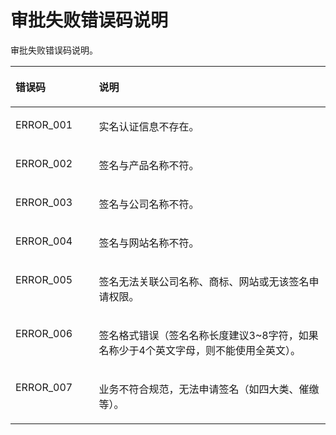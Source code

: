 # 审批失败错误码说明<a name="ZH-CN_TOPIC_0064525660"></a>

审批失败错误码说明。

<a name="table43051797183639"></a>
<table><thead align="left"><tr id="row65254589183639"><th class="cellrowborder" valign="top" width="26.5%" id="mcps1.1.3.1.1"><p id="p57519750183639"><a name="p57519750183639"></a><a name="p57519750183639"></a>错误码</p>
</th>
<th class="cellrowborder" valign="top" width="73.5%" id="mcps1.1.3.1.2"><p id="p28588146183639"><a name="p28588146183639"></a><a name="p28588146183639"></a>说明</p>
</th>
</tr>
</thead>
<tbody><tr id="row55966729183639"><td class="cellrowborder" valign="top" width="26.5%" headers="mcps1.1.3.1.1 "><p id="p37011187183639"><a name="p37011187183639"></a><a name="p37011187183639"></a>ERROR_001</p>
</td>
<td class="cellrowborder" valign="top" width="73.5%" headers="mcps1.1.3.1.2 "><p id="p22771109183850"><a name="p22771109183850"></a><a name="p22771109183850"></a>实名认证信息不存在。</p>
</td>
</tr>
<tr id="row3392531183639"><td class="cellrowborder" valign="top" width="26.5%" headers="mcps1.1.3.1.1 "><p id="p6359618183639"><a name="p6359618183639"></a><a name="p6359618183639"></a>ERROR_002</p>
</td>
<td class="cellrowborder" valign="top" width="73.5%" headers="mcps1.1.3.1.2 "><p id="p13236227183858"><a name="p13236227183858"></a><a name="p13236227183858"></a>签名与产品名称不符。</p>
</td>
</tr>
<tr id="row5650226183639"><td class="cellrowborder" valign="top" width="26.5%" headers="mcps1.1.3.1.1 "><p id="p55015151183639"><a name="p55015151183639"></a><a name="p55015151183639"></a>ERROR_003</p>
</td>
<td class="cellrowborder" valign="top" width="73.5%" headers="mcps1.1.3.1.2 "><p id="p5660511418398"><a name="p5660511418398"></a><a name="p5660511418398"></a>签名与公司名称不符。</p>
</td>
</tr>
<tr id="row18574723183744"><td class="cellrowborder" valign="top" width="26.5%" headers="mcps1.1.3.1.1 "><p id="p3112773183843"><a name="p3112773183843"></a><a name="p3112773183843"></a>ERROR_004</p>
</td>
<td class="cellrowborder" valign="top" width="73.5%" headers="mcps1.1.3.1.2 "><p id="p4433677183919"><a name="p4433677183919"></a><a name="p4433677183919"></a>签名与网站名称不符。</p>
</td>
</tr>
<tr id="row6540758891310"><td class="cellrowborder" valign="top" width="26.5%" headers="mcps1.1.3.1.1 "><p id="p6352323791310"><a name="p6352323791310"></a><a name="p6352323791310"></a>ERROR_005</p>
</td>
<td class="cellrowborder" valign="top" width="73.5%" headers="mcps1.1.3.1.2 "><p id="p4510856791310"><a name="p4510856791310"></a><a name="p4510856791310"></a>签名无法关联公司名称、商标、网站或无该签名申请权限。</p>
</td>
</tr>
<tr id="row3432751091314"><td class="cellrowborder" valign="top" width="26.5%" headers="mcps1.1.3.1.1 "><p id="p2906488991314"><a name="p2906488991314"></a><a name="p2906488991314"></a>ERROR_006</p>
</td>
<td class="cellrowborder" valign="top" width="73.5%" headers="mcps1.1.3.1.2 "><p id="p39261813102127"><a name="p39261813102127"></a><a name="p39261813102127"></a>签名格式错误（签名名称长度建议3~8字符，如果名称少于4个英文字母，则不能使用全英文）。</p>
</td>
</tr>
<tr id="row523414191318"><td class="cellrowborder" valign="top" width="26.5%" headers="mcps1.1.3.1.1 "><p id="p2131223991318"><a name="p2131223991318"></a><a name="p2131223991318"></a>ERROR_007</p>
</td>
<td class="cellrowborder" valign="top" width="73.5%" headers="mcps1.1.3.1.2 "><p id="p451233989159"><a name="p451233989159"></a><a name="p451233989159"></a>业务不符合规范，无法申请签名（如四大类、催缴等）。</p>
</td>
</tr>
</tbody>
</table>

